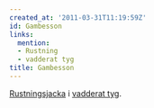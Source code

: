 ```yaml
---
created_at: '2011-03-31T11:19:59Z'
id: Gambesson
links:
  mention:
  - Rustning
  - vadderat tyg
title: Gambesson
---
```


[Rustningsjacka] i [vadderat tyg].

  [Rustningsjacka]: Rustning
  [vadderat tyg]: vadderat_tyg